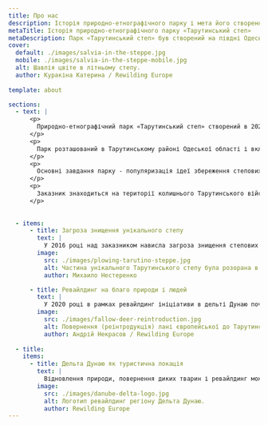 ```yaml
---
title: Про нас
description: Історія природно-етнографічного парку і мета його створення
metaTitle: Історія природно-етнографічного парку «Тарутинський степ»
metaDescription: Парк «Тарутинський степ» був створений на півдні Одеської області громадськими організаціями з метою популяризації ідеї охорони природи і повернення диких тварин на території, де вони колись мешкали.
cover:
  default: ./images/salvia-in-the-steppe.jpg
  mobile: ./images/salvia-in-the-steppe-mobile.jpg
  alt: Шавлія цвіте в літньому степу.
  author: Куракіна Катерина / Rewilding Europe
  
template: about

sections:
  - text: |
      <p>
        Природно-етнографічний парк «Тарутинський степ» створений в 2020 році командами ентузіастів двох громадських організацій - природоохоронної організації «Rewilding Ukraine» і організації з регіонального розвитку «Центр регіональних досліджень», за підтримки місцевих громад та бізнесу.
      </p>
      <p>
        Парк розташований в Тарутинському районі Одеської області і включає в себе два основних компоненти: природне ядро - ландшафтний заказник місцевого значення, і етно-туристичний компонент - центр етнографічного зеленого туризму та сімейного відпочинку «Фрумушика-Нова». Загальна площа парку становить 6 800 га, включаючи 5 200 га території ландшафтного заказника.
      </p>
      <p>
        Основні завдання парку - популяризація ідеї збереження степових екосистем і розумного використання їх ресурсів, надання відвідувачам можливості спілкування з природою, ознайомлення з історією і багатонаціональною культурою Бессарабії, підтримка історично сформованих місцевих типів природокористування і ремесел, а також створення сприятливих умов для відновлення унікальної екосистеми Тарутинського степу в усьому його різноманітті.
      </p>
      <p>
        Заказник знаходиться на території колишнього Тарутинського військового полігону, і з моменту його створення в 1946 році до останніх років жодного разу не розорювався, а деякі ділянки цілинного степу не знали плуга протягом сотень років. Це дозволило зберегти природні багатства степу, його флору і фауну.
      </p>
 
 
  - items:
      - title: Загроза знищення унікального степу
        text: |
          У 2016 році над заказником нависла загроза знищення степових екосистем в результаті незаконної оранки його території. Близько чверті земель заказника були розорані і підлягають відновленню. Кампанія на захист заказника, проведена в 2016 році українськими і міжнародними природоохоронними організаціями та екологічною громадськістю, зупинила сільськогосподарські роботи на його території і зберегла унікальний природний об'єкт для майбутніх поколінь.
        image:
          src: ./images/plowing-tarutino-steppe.jpg
          alt: Частина унікального Тарутинського степу була розорана в 2016 році.
          author: Михаило Нестеренко

      - title: Ревайлдинг на благо природи і людей
        text: |
          У 2020 році в рамках ревайлдинг ініціативи в дельті Дунаю почалося відновлення розораних територій заказника. Також, у співпраці з проектом «Підвищення конкурентоспроможності сільських периферійних громад півдня Одеської області» запущена програма повернення (реінтродукції) великих травоїдних тварин в Тарутинський степ: влітку на огороджену ділянка степу з біосферного заповідника «Асканія-Нова» були завезені 20 куланів і 8 ланей європейських. Пізніше до них приєдналися ще група куланів та ланей, а також сайгаки, благородні олені, водяні буйволи та українська сіра худоба. Крім того, спільними зусиллями до степу повертаються журавель степовий та байбак.
        image:
          src: ./images/fallow-deer-reintroduction.jpg
          alt: Повернення (реінтродукція) лані європейської до Тарутинського степу.
          author: Андрій Некрасов / Rewilding Europe
    
  - title:
    items:
      - title: Дельта Дунаю як туристична локація
        text: |
          Відновлення природи, повернення диких тварин і ревайлдинг можуть принести економічні вигоди, створити нові можливості для бізнесу, робочі місця і джерела прибутку для місцевих громад. Природно-етнографічний парк «Тарутинський степ» - один з таких прикладів. Подібні еко-парки створюються і на інших відновлених територіях в дельті Дунаю - острові Єрмаків, озері Картал, на Стенцівсько-Жебріянівській гряді. Просуванню цих та інших ревайлдинг територій як туристичних локацій в Європі сприяє «European Safari Company». В Україні вони об'єднані під брендом дельти Дунаю.
        image:
          src: ./images/danube-delta-logo.jpg
          alt: Логотип ревайлдинг регіону Дельта Дунаю.
          author: Rewilding Europe
---
```


